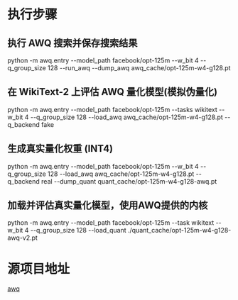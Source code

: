 # 执行步骤
## 执行 AWQ 搜索并保存搜索结果
python -m awq.entry --model_path facebook/opt-125m --w_bit 4 --q_group_size 128 --run_awq --dump_awq awq_cache/opt-125m-w4-g128.pt

## 在 WikiText-2 上评估 AWQ 量化模型(模拟伪量化)
python -m awq.entry --model_path facebook/opt-125m --tasks wikitext --w_bit 4 --q_group_size 128 --load_awq awq_cache/opt-125m-w4-g128.pt --q_backend fake

## 生成真实量化权重 (INT4)
python -m awq.entry --model_path facebook/opt-125m --w_bit 4 --q_group_size 128 --load_awq awq_cache/opt-125m-w4-g128.pt --q_backend real --dump_quant quant_cache/opt-125m-w4-g128-awq.pt

## 加载并评估真实量化模型，使用AWQ提供的内核
python -m awq.entry --model_path facebook/opt-125m --task wikitext --w_bit 4 --q_group_size 128 --load_quant ./quant_cache/opt-125m-w4-g128-awq-v2.pt

# 源项目地址
[awq](https://github.com/mit-han-lab/llm-awq)
